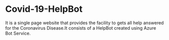 # Covid-19-HelpBot

It is a single page website that provides the facility to gets all help answered for the Coronavirus Disease.It consists of a HelpBot created using Azure Bot Service.
